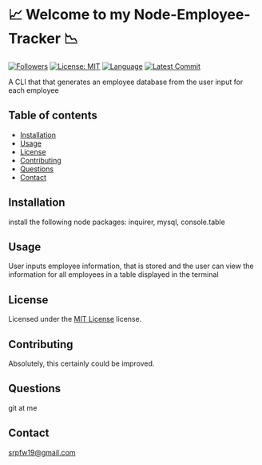 # :chart_with_upwards_trend: Welcome to my Node-Employee-Tracker :chart_with_downwards_trend:


[![Followers](https://img.shields.io/github/followers/SpencerFalor-Ward?style=social)](https://github.com/SpencerFalor-Ward?tab=followers) [![License: MIT](https://img.shields.io/badge/License-MIT-yellow.svg)](https://opensource.org/licenses/MIT) [![Language](https://img.shields.io/github/languages/top/SpencerFalor-Ward/Sfw-Node-Employee-Tracker)](https://github.com/SpencerFalor-Ward/Sfw-Node-Employee-Tracker/search?l=javascript) [![Latest Commit](https://img.shields.io/github/last-commit/SpencerFalor-Ward/Sfw-Node-Employee-Tracker)](https://github.com/SpencerFalor-Ward/Sfw-Node-Employee-Tracker/graphs/commit-activity)

A CLI that that generates an employee database from the user input for each employee

## Table of contents
- [Installation](#Installation)
- [Usage](#Usage)
- [License](#License)
- [Contributing](#Contributing)
- [Questions](#Questions)
- [Contact](#Contact)

## Installation
install the following node packages: inquirer, mysql, console.table

## Usage
User inputs employee information, that is stored and the user can view the information for all employees in a table displayed in the terminal

## License
Licensed under the [MIT License](https://choosealicense.com/licenses/mit/) license.

## Contributing
Absolutely, this certainly could be improved.

## Questions
git at me

## Contact
srpfw19@gmail.com
